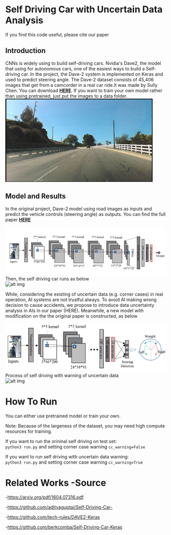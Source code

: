 # Self Driving Car with Uncertain Data Analysis
If you find this code useful, please cite our paper
## Introduction
CNNs is widely using to build self-driving cars. Nvidia's Dave2,
 the model that using for autonomous cars, one of the easiest ways to build a Self-driving car. 
In the project, the Dave-2 system is implemented on Keras and used to predict steering angle. 
The Dave-2 dataset consists of 45,406 images that get from a camcorder in a real car ride.It was made by Sully Chen. You can download **[HERE](https://drive.google.com/file/d/0B-KJCaaF7elleG1RbzVPZWV4Tlk/view)**.
If you want to train your own model rather than using pretrained, just put the images to a data folder. <br>
![alt img](./images/data_sample.png)<br>


## Model and Results

In the original project, Dave-2 model using road images as inputs and predict the vehicle controls (steering angle) as outputs. You can find the full paper **[HERE](https://arxiv.org/pdf/1604.07316.pdf)** <br>

![alt img](./images/model1.png)<br>
Then, the self driving car runs as below <br>
![alt img](./images/video1.gif)<br>

While, considering the existing of uncertain data (e.g. corner cases) in real operation,
AI systems are not trustful always. To avoid AI making wrong decision to cause accidents, 
we propose to introduce data uncertainty analysis in AIs in our paper (HERE). Meanwhile, a new model with modification on the the original paper is constructed, as below <br>

![alt img](./images/model2.png)<br>
Process of self driving with warning of uncertain data <br>
![alt img](./images/video2.gif)<br>

# How To Run

You can either use pretrained model or train your own. 

Note: Because of the largeness of the dataset, you may need high compute resources for training.

If you want to run the orininal self driving on test set:  <br>
 `python3 run.py` and setting corner case warning `cc_warning=False` 

If you want to run self driving with uncertain data warning:  <br>
 `python3 run.py` and setting corner case warning `cc_warning=True` 

# Related Works -Source

-https://arxiv.org/pdf/1604.07316.pdf

-https://github.com/adityaguptai/Self-Driving-Car-

-https://github.com/tech-rules/DAVE2-Keras

-https://github.com/berkcomba/Self-Driving-Car-Keras








